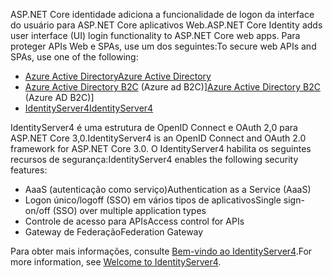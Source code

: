 <span data-ttu-id="183ae-101">ASP.NET Core identidade adiciona a funcionalidade de logon da interface do usuário para ASP.NET Core aplicativos Web.</span><span class="sxs-lookup"><span data-stu-id="183ae-101">ASP.NET Core Identity adds user interface (UI) login functionality to ASP.NET Core web apps.</span></span> <span data-ttu-id="183ae-102">Para proteger APIs Web e SPAs, use um dos seguintes:</span><span class="sxs-lookup"><span data-stu-id="183ae-102">To secure web APIs and SPAs, use one of the following:</span></span>

* [<span data-ttu-id="183ae-103">Azure Active Directory</span><span class="sxs-lookup"><span data-stu-id="183ae-103">Azure Active Directory</span></span>](/azure/api-management/api-management-howto-protect-backend-with-aad)
* <span data-ttu-id="183ae-104">[Azure Active Directory B2C](/azure/active-directory-b2c/active-directory-b2c-custom-rest-api-netfw) (Azure ad B2C)]</span><span class="sxs-lookup"><span data-stu-id="183ae-104">[Azure Active Directory B2C](/azure/active-directory-b2c/active-directory-b2c-custom-rest-api-netfw) (Azure AD B2C)]</span></span>
* [<span data-ttu-id="183ae-105">IdentityServer4</span><span class="sxs-lookup"><span data-stu-id="183ae-105">IdentityServer4</span></span>](https://identityserver.io)

<span data-ttu-id="183ae-106">IdentityServer4 é uma estrutura de OpenID Connect e OAuth 2,0 para ASP.NET Core 3,0.</span><span class="sxs-lookup"><span data-stu-id="183ae-106">IdentityServer4 is an OpenID Connect and OAuth 2.0 framework for ASP.NET Core 3.0.</span></span> <span data-ttu-id="183ae-107">O IdentityServer4 habilita os seguintes recursos de segurança:</span><span class="sxs-lookup"><span data-stu-id="183ae-107">IdentityServer4 enables the following security features:</span></span>

* <span data-ttu-id="183ae-108">AaaS (autenticação como serviço)</span><span class="sxs-lookup"><span data-stu-id="183ae-108">Authentication as a Service (AaaS)</span></span>
* <span data-ttu-id="183ae-109">Logon único/logoff (SSO) em vários tipos de aplicativos</span><span class="sxs-lookup"><span data-stu-id="183ae-109">Single sign-on/off (SSO) over multiple application types</span></span>
* <span data-ttu-id="183ae-110">Controle de acesso para APIs</span><span class="sxs-lookup"><span data-stu-id="183ae-110">Access control for APIs</span></span>
* <span data-ttu-id="183ae-111">Gateway de Federação</span><span class="sxs-lookup"><span data-stu-id="183ae-111">Federation Gateway</span></span>

<span data-ttu-id="183ae-112">Para obter mais informações, consulte [Bem-vindo ao IdentityServer4](http://docs.identityserver.io/en/latest/index.html).</span><span class="sxs-lookup"><span data-stu-id="183ae-112">For more information, see [Welcome to IdentityServer4](http://docs.identityserver.io/en/latest/index.html).</span></span>